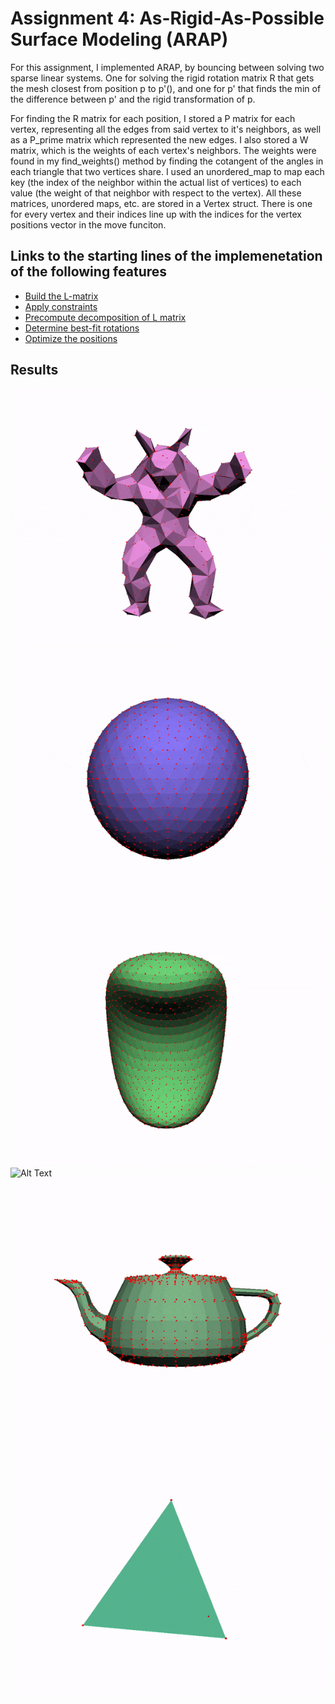 # Assignment 4: As-Rigid-As-Possible Surface Modeling (ARAP)

For this assignment, I implemented ARAP, by bouncing between solving two sparse linear systems. One for solving the rigid rotation matrix R that gets the mesh closest from position p to p'(), and one for p' that finds the min of the difference between p' and the rigid transformation of p.

For finding the R matrix for each position, I stored a P matrix for each vertex, representing all the edges from said vertex to it's neighbors, as well as a P_prime matrix which represented the new edges. I also stored a W matrix, which is the weights of each vertex's neighbors. The weights were found in my find_weights() method by finding the cotangent of the angles in each triangle that two vertices share. I used an unordered_map to map each key (the index of the neighbor within the actual list of vertices) to each value (the weight of that neighbor with respect to the vertex). All these matrices, unordered maps, etc. are stored in a Vertex struct. There is one for every vertex and their indices line up with the indices for the vertex positions vector in the move funciton. 

## Links to the starting lines of the implemenetation of the following features
- [Build the L-matrix](stc/arap.cpp#L180)
- [Apply constraints](src/arap.cppL#246)
- [Precompute decomposition of L matrix](src/arap.cpp#L173)
- [Determine best-fit rotations](src/arap.cppL#154)
- [Optimize the positions](src/arap.cpp#L277)

## Results

![Alt Text](readme-videos/armadillo.gif)
![Alt Text](readme-videos/sphere.gif)
![Alt Text](readme-videos/bean.gif)
![Alt Text](readme-videos/peter.gif)
![Alt Text](readme-videos/teapot.gif)
![Alt Text](readme-videos/tetrahedron.gif)
